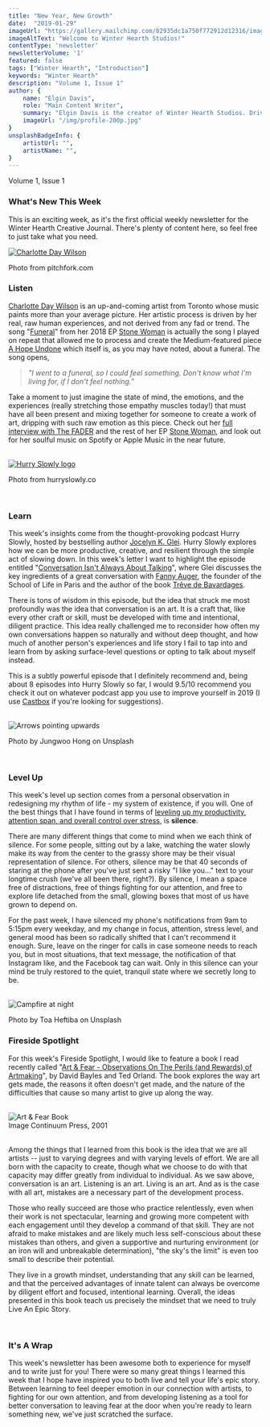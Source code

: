 ```yaml
---
title: "New Year, New Growth"
date:  "2019-01-29"
imageUrl: "https://gallery.mailchimp.com/82935dc1a750f772912d12316/images/5f1b1e09-225e-4503-bd60-c01cf9fbe24c.jpg"
imageAltText: "Welcome to Winter Hearth Studios!"
contentType: 'newsletter'
newsletterVolume: '1'
featured: false
tags: ["Winter Hearth", "Introduction"]
keywords: "Winter Hearth"
description: "Volume 1, Issue 1"
author: {
    name: "Elgin Davis",
    role: "Main Content Writer",
    summary: "Elgin Davis is the creator of Winter Hearth Studios. Driven by a passionate spirit and boundless curiosity, Davis' work seeks to explore the depths of humanity and what it might look like to live a hyper-meaningful existence here on earth.",
    imageUrl: "/img/profile-200p.jpg" 
}
unsplashBadgeInfo: {
    artistUrl: "",
    artistName: "",
}
---
```

Volume 1, Issue 1
<br>

### What's New This Week

This is an exciting week, as it's the first official weekly newsletter for the Winter Hearth Creative Journal. There's plenty of content here, so feel free to just take what you need.

<div class='text-center pt-20 pb-20'>
    <a rel='noopener noreferrer' target='_blank' href=''>
        <img src='https://gallery.mailchimp.com/82935dc1a750f772912d12316/images/6ca7fc05-bb5a-4418-a697-7086214114ab.jpg' alt='Charlotte Day Wilson'/>
    </a>
    <br>
    <p class="photo-credit col-10">
    Photo from pitchfork.com
    </p>
</div>

### Listen
[Charlotte Day Wilson](https://charlottedaywilson.com/) is an up-and-coming artist from Toronto whose music paints more than your average picture. Her artistic process is driven by her real, raw human experiences, and not derived from any fad or trend. The song "[Funeral](https://www.youtube.com/watch?v=cRxgXG-crKo&feature=youtu.be)" from her 2018 EP [Stone Woman](https://www.thefader.com/2018/02/23/charlotte-day-wilson-stone-woman-ep-stream) is actually the song I played on repeat that allowed me to process and create the Medium-featured piece [A Hope Undone](https://medium.com/winter-hearth-studios/somber-clouds-engulfed-the-formerly-cheerful-sky-swirling-slowly-like-ravenous-birds-of-the-night-6a4e6de49dd2) which itself is, as you may have noted, about a funeral. The song opens,
       
> *"I went to a funeral, so I could feel something. Don't know what I'm living for, if I don't feel nothing."*

Take a moment to just imagine the state of mind, the emotions, and the experiences (really stretching those empathy muscles today!) that must have all been present and mixing together for someone to create a work of art, dripping with such raw emotion as this piece. Check out her [full interview with The FADER](https://www.thefader.com/2018/03/20/charlotte-day-wilson-stone-woman-interview-cdw-toronto) and the rest of her EP [Stone Woman](https://www.thefader.com/2018/02/23/charlotte-day-wilson-stone-woman-ep-stream), and look out for her soulful music on Spotify or Apple Music in the near future.
 
<br>

<div class='text-center pt-20 pb-20'>
    <a rel='noopener noreferrer' target='_blank' href='https://hurryslowly.co/016-fanny-auger/'>
        <img src='https://gallery.mailchimp.com/82935dc1a750f772912d12316/images/304ff7f0-0153-4918-806a-cc4802cc4607.png' alt='Hurry Slowly logo'>
    </a>
    <p class="photo-credit">
    Photo from hurryslowly.co
    </p>
</div>

<br>

### Learn

This week's insights come from the thought-provoking podcast Hurry Slowly, hosted by bestselling author [Jocelyn K. Glei](http://twitter.com/jkglei). Hurry Slowly explores how we can be more productive, creative, and resilient through the simple act of slowing down. In this week's letter I want to highlight the episode entitled "[Conversation Isn't Always About Talking](https://hurryslowly.co/016-fanny-auger/)", where Glei discusses the key ingredients of a great conversation with [Fanny Auger](http://fannyauger.org/), the founder of the School of Life in Paris and the author of the book [Trêve de Bavardages](https://www.amazon.fr/Tr%C3%AAve-bavardages-Fanny-Auger/dp/2366583729).

There is tons of wisdom in this episode, but the idea that struck me most profoundly was the idea that conversation is an art. It is a craft that, like every other craft or skill, must be developed with time and intentional, diligent practice. This idea really challenged me to reconsider how often my own conversations happen so naturally and without deep thought, and how much of another person's experiences and life story I fail to tap into and learn from by asking surface-level questions or opting to talk about myself instead.

This is a subtly powerful episode that I definitely recommend and, being about 8 episodes into Hurry Slowly so far, I would 9.5/10 recommend you check it out on whatever podcast app you use to improve yourself in 2019 (I use [Castbox](https://castbox.fm/) if you're looking for suggestions).
 
<br>

<div class='text-center pt-20 pb-20'>
    <img src='https://gallery.mailchimp.com/82935dc1a750f772912d12316/images/5f1b1e09-225e-4503-bd60-c01cf9fbe24c.jpg' alt='Arrows pointing upwards'/>
    <p class="photo-credit"> 
        Photo by Jungwoo Hong on Unsplash
    </p>
</div>
<br>

### Level Up


This week's level up section comes from a personal observation in redesigning my rhythm of life - my system of existence, if you will. One of the best things that I have found in terms of <u>leveling up my productivity, attention span, and overall control over stress</u>, is **silence**.

There are many different things that come to mind when we each think of silence. For some people, sitting out by a lake, watching the water slowly make its way from the center to the grassy shore may be their visual representation of silence. For others, silence may be that 40 seconds of staring at the phone after you've just sent a risky "I like you..." text to your longtime crush (we've all been there, right?). By silence, I mean a space free of distractions, free of things fighting for our attention, and free to explore life detached from the small, glowing boxes that most of us have grown to depend on.

For the past week, I have silenced my phone's notifications from 9am to 5:15pm every weekday, and my change in focus, attention, stress level, and general mood has been so radically shifted that I can't recommend it enough. Sure, leave on the ringer for calls in case someone needs to reach you, but in most situations, that text message, the notification of that Instagram like, and the Facebook tag can wait. Only in this silence can your mind be truly restored to the quiet, tranquil state where we secretly long to be.

<br>

<div class='text-center pt-20 pb-20'>
    <img src='https://gallery.mailchimp.com/82935dc1a750f772912d12316/images/44635994-05b0-4f93-9110-f4c83f8bf9d9.jpg' alt='Campfire at night'/>
    <p class="photo-credit"> 
        Photo by Toa Heftiba on Unsplash
    </p>
</div>

### Fireside Spotlight

For this week's Fireside Spotlight, I would like to feature a book I read recently called "[Art & Fear - Observations On The Perils (and Rewards) of Artmaking](https://www.amazon.com/Art-Fear-Observations-Rewards-Artmaking/dp/0961454733/ref=sr_1_1/145-6200674-5800037?ie=UTF8&qid=1548472266&sr=8-1&keywords=art+and+fear)", by David Bayles and Ted Orland. The book explores the way art gets made, the reasons it often doesn't get made, and the nature of the difficulties that cause so many artist to give up along the way.
 

<br>

<div class='text-center pt-20 pb-20'>
    <img src='https://gallery.mailchimp.com/82935dc1a750f772912d12316/images/3be88c5f-368b-431a-8ebc-1172e2e256a7.png' alt='Art & Fear Book'/>
    <br>Image Continuum Press, 2001
</div>

<br>
 
Among the things that I learned from this book is the idea that we are all artists -- just to varying degrees and with varying levels of effort. We are all born with the capacity to create, though what we choose to do with that capacity may differ greatly from individual to individual. As we saw above, conversation is an art. Listening is an art. Living is an art. And as is the case with all art, mistakes are a necessary part of the development process.

Those who really succeed are those who practice relentlessly, even when their work is not spectacular, learning and growing more competent with each engagement until they develop a command of that skill. They are not afraid to make mistakes and are likely much less self-conscious about these mistakes than others, and given a supportive and nurturing environment (or an iron will and unbreakable determination), "the sky's the limit" is even too small to describe their potential.

They live in a growth mindset, understanding that any skill can be learned, and that the perceived advantages of innate talent can always be overcome by diligent effort and focused, intentional learning. Overall, the ideas presented in this book teach us precisely the mindset that we need to truly Live An Epic Story. 

<br>

### It's A Wrap

This week's newsletter has been awesome both to experience for myself and to write just for you! There were so many great things I learned this week that I hope have inspired you to both live and tell your life's epic story. Between learning to feel deeper emotion in our connection with artists, to fighting for our own attention, and from developing listening as a tool for better conversation to leaving fear at the door when you're ready to learn something new, we've just scratched the surface.